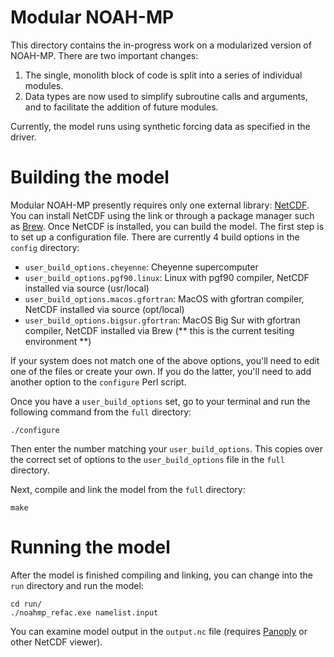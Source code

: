 # Modular NOAH-MP

This directory contains the in-progress work on a modularized version of NOAH-MP. There are two important changes:

1. The single, monolith block of code is split into a series of individual modules.
2. Data types are now used to simplify subroutine calls and arguments, and to facilitate the addition of future modules.

Currently, the model runs using synthetic forcing data as specified in the driver.

# Building the model

Modular NOAH-MP presently requires only one external library: [NetCDF](https://www.unidata.ucar.edu/software/netcdf/). You can install NetCDF using the link or through a package manager such as [Brew](https://brew.sh/). Once NetCDF is installed, you can build the model. The first step is to set up a configuration file. There are currently 4 build options in the `config` directory:

- `user_build_options.cheyenne`: Cheyenne supercomputer
- `user_build_options.pgf90.linux`: Linux with pgf90 compiler, NetCDF installed via source (usr/local)
- `user_build_options.macos.gfortran`: MacOS with gfortran compiler, NetCDF installed via source (opt/local)
- `user_build_options.bigsur.gfortran`: MacOS Big Sur with gfortran compiler, NetCDF installed via Brew (** this is the current tesiting environment **)

If your system does not match one of the above options, you'll need to edit one of the files or create your own. If you do the latter, you'll need to add another option to the `configure` Perl script.

Once you have a `user_build_options` set, go to your terminal and run the following command from the `full` directory:

`./configure` 

Then enter the number matching your `user_build_options`. This copies over the correct set of options to the `user_build_options` file in the `full` directory.

Next, compile and link the model from the `full` directory:

`make`

# Running the model

After the model is finished compiling and linking, you can change into the `run` directory and run the model:

```
cd run/
./noahmp_refac.exe namelist.input
```

You can examine model output in the `output.nc` file (requires [Panoply](https://www.giss.nasa.gov/tools/panoply/) or other NetCDF viewer).

